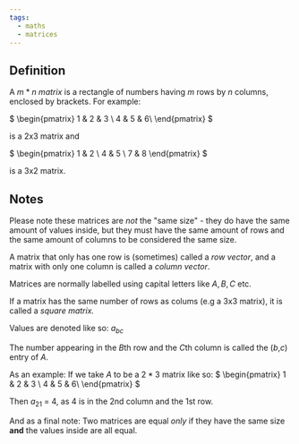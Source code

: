 ```yaml
---
tags:
  - maths
  - matrices
---
```

## Definition
A $m * n$ $matrix$ is a rectangle of numbers having $m$ rows by $n$ columns, enclosed by brackets. For example:


$
\begin{pmatrix}
1 & 2 & 3  \\
4 & 5 & 6\\
\end{pmatrix}
$

is a 2x3 matrix and 

$
\begin{pmatrix}
1 & 2  \\
4 & 5  \\
7 & 8
\end{pmatrix}
$

is a 3x2 matrix.

## Notes

Please note these matrices are _not_ the "same size" - they do have the same amount of values inside, but they must have the same amount of rows and the same amount of columns to be considered the same size.

A matrix that only has one row is (sometimes) called a _row vector_, and a matrix with only one column is called a _column vector_.

Matrices are normally labelled using capital letters like $A,B,C$ etc.

If a matrix has the same number of rows as colums (e.g a 3x3 matrix), it is called a *square matrix.*

Values are denoted like so: $a_{bc}$ 

The number appearing in the $B$th row and the $C$th column is called the ($b$,$c$) entry of $A$.

As an example:
If we take $A$ to be a $2*3$ matrix like so: 
$
\begin{pmatrix}
1 & 2 & 3  \\
4 & 5 & 6\\
\end{pmatrix}
$

Then $a_{21}$ = 4, as 4 is in the 2nd column and the 1st row.

And as a final note:
Two matrices are equal *only* if they have the same size **and** the values inside are all equal.